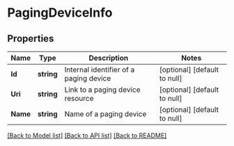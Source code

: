 # PagingDeviceInfo

## Properties
Name | Type | Description | Notes
------------ | ------------- | ------------- | -------------
**Id** | **string** | Internal identifier of a paging device | [optional] [default to null]
**Uri** | **string** | Link to a paging device resource | [optional] [default to null]
**Name** | **string** | Name of a paging device | [optional] [default to null]

[[Back to Model list]](../README.md#documentation-for-models) [[Back to API list]](../README.md#documentation-for-api-endpoints) [[Back to README]](../README.md)


